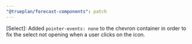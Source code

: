 ```yaml
---
"@trueplan/forecast-components": patch
---
```


[Select]: Added `pointer-events: none` to the chevron container in order to fix the select not opening when a user clicks on the icon.
